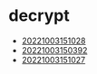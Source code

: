 # decrypt
- [20221003151028](/zet/20221003151028/README.md)
- [20221003150392](/zet/20221003150392/README.md)
- [20221003151027](/zet/20221003151027/README.md)

